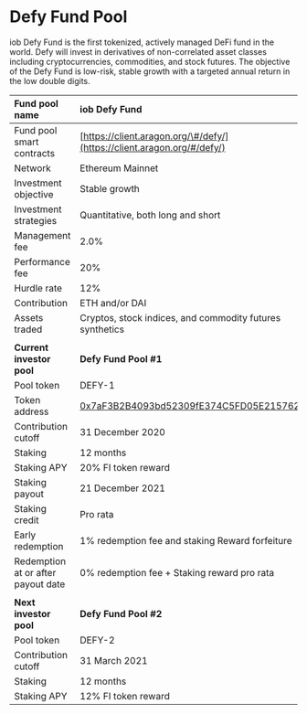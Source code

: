 # Defy Fund Pool

iob Defy Fund is the first tokenized, actively managed DeFi fund in the world. Defy will invest in derivatives of non-correlated asset classes including cryptocurrencies, commodities, and stock futures. The objective of the Defy Fund is low-risk, stable growth with a targeted annual return in the low double digits.

| **Fund pool name** | **iob Defy Fund** |
| :--- | :--- |
| Fund pool smart contracts | [https://client.aragon.org/\#/defy/](https://client.aragon.org/#/defy/) |
| Network | Ethereum Mainnet |
| Investment objective | Stable growth |
| Investment strategies | Quantitative, both long and short |
| Management fee | 2.0% |
| Performance fee | 20% |
| Hurdle rate | 12% |
| Contribution | ETH and/or DAI |
| Assets traded | Cryptos, stock indices, and commodity futures synthetics |
|  |  |
| **Current investor pool**  | **Defy Fund Pool \#1** |
| Pool token | DEFY-1 |
| Token address | [0x7aF3B2B4093bd52309fE374C5FD05E215762c20C](https://etherscan.io/address/0x7af3b2b4093bd52309fe374c5fd05e215762c20c) |
| Contribution cutoff | 31 December 2020 |
| Staking | 12 months |
| Staking APY | 20% FI token reward |
| Staking payout | 21 December 2021 |
| Staking credit | Pro rata |
| Early redemption | 1% redemption fee and staking Reward forfeiture |
| Redemption at or after payout date | 0% redemption fee + Staking reward pro rata |
|  |  |
| **Next investor pool**  | **Defy Fund Pool \#2** |
| Pool token  | DEFY-2 |
| Contribution cutoff | 31 March 2021 |
| Staking | 12 months |
| Staking APY | 12% FI token reward |

